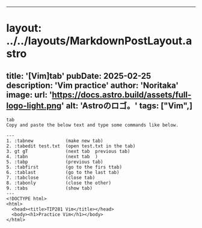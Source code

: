 
---
# layout: ../../layouts/MarkdownPostLayout.astro
title: '[Vim]tab'
pubDate: 2025-02-25
description: 'Vim practice'
author: 'Noritaka'
image:
    url: 'https://docs.astro.build/assets/full-logo-light.png'
    alt: 'Astroのロゴ。'
tags: ["Vim",]
---

```
tab
Copy and paste the below text and type some commands like below.

---
1. :tabnew            (make new tab)
2. :tabedit test.txt  (open test.txt in the tab)
3. gt gT              (next tab  previous tab)
4. :tabn              (next tab  )
5. :tabp              (previous tab)
5. :tabfirst          (go to the firs ttab)
6. :tablast           (go to the last tab)
7. :tabclose          (close tab)
8. :tabonly           (close the other)
9. :tabs              (show tab)
---
<!DOCTYPE html>
<html>
  <head><title>TIP281 Vim</title></head>
  <body><h1>Practice Vim</h1></body>
</html>
```
